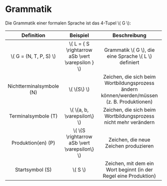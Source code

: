 # Grammatik

Die Grammatik einer formalen Sprache ist das 4-Tupel \\( G \\):

| Definition | Beispiel | Beschreibung |
|:-: | :-: | :-: |
| \\( G = (N, T, P, S) \\) | \\( L = \{ S \rightarrow aSb \vert \varepsilon \} \\) | Grammatik \\( G \\), die eine  Sprache \\( L \\) definiert |
| Nichtterminalsymbole (N) | \\( \\{S\\} \\) | Zeichen, die sich beim Wortbildungsprozess ändern können/werden/müssen (z. B. Produktionen) |
| Terminalsymbole (T) | \\( \\{a, b, \varepsilon\\} \\) | Zeichen, die sich beim Wortbildungsprozess nicht mehr verändern |
| Produktion(en) (P) | \\( \\{S \rightarrow aSb \vert \varepsilon\\} \\) | Zeichen, die neue Zeichen produzieren |
| Startsymbol (S) | \\( S \\) | Zeichen, mit dem ein Wort beginnt (in der Regel eine Produktion) |

